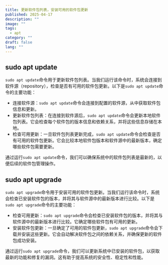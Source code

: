 ```yaml
---
title: 更新软件包列表，安装可用的软件包更新
published: 2025-04-17
description: ""
image: ""
tags:
  - apt
category: ""
draft: false
lang: ""
---
```


## sudo apt update

`sudo apt update`命令用于更新软件包列表。当我们运行该命令时，系统会连接到软件源（repository），检查是否有可用的软件包更新。以下是`sudo apt update`命令的主要功能：

- 连接软件源：`sudo apt update`命令会连接到配置的软件源，从中获取软件包信息和更新。
- 更新软件包列表：在连接到软件源后，`sudo apt update`命令会更新本地软件包列表。它会检查每个软件包的版本信息和依赖关系，并将这些信息存储在本地。
- 检查可用更新：一旦软件包列表更新完成，`sudo apt update`命令会检查是否有可用的软件包更新。它会比较本地软件包版本和软件源中的最新版本，确定哪些软件包需要更新。

通过运行`sudo apt update`命令，我们可以确保系统中的软件包列表是最新的，以便后续的软件包管理操作。

## sudo apt upgrade

`sudo apt upgrade`命令用于安装可用的软件包更新。当我们运行该命令时，系统会检查已安装软件包的版本，并将其与软件源中的最新版本进行比较。以下是`sudo apt upgrade`命令的主要功能：

- 检查可用更新：`sudo apt upgrade`命令会检查已安装软件包的版本，并将其与软件源中的最新版本进行比较。它确定哪些软件包有可用的更新。
- 安装软件包更新：一旦确定了可用的软件包更新，`sudo apt upgrade`命令会下载并安装这些更新。它会自动解决软件包之间的依赖关系，并确保更新的软件包成功安装。

通过运行`sudo apt upgrade`命令，我们可以更新系统中已安装的软件包，以获取最新的功能和修复的漏洞。这有助于提高系统的安全性、稳定性和性能。